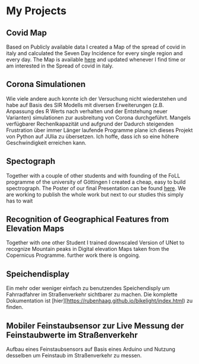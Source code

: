 # My Projects
## Covid Map
Based on Publicly available data I created a Map of the spread of covid in italy and calculated the Seven Day Incidence for every single region and every day. The Map is available [here](https://rubenhaag.github.io/italy_covid_map/)  and updated whenever I find time or am interested in the Spread of covid in italy.

## Corona Simulationen
Wie viele andere auch konnte ich der Versuchung nicht wiederstehen und habe auf Basis des SIR Modells mit diversen Erweiterungen (z.B. Anpassung des R Werts nach verhalten und der Entstehung neuer Varianten) simulationen zur ausbreitung von Corona durchgeführt. Mangels verfügbarer Rechenlkapazität und aufgrund der Dadurch steigenden Frustration über immer Länger laufende Programme plane ich dieses Projekt von Python auf JUlia zu übersetzen. Ich hoffe, dass ich so eine höhere Geschwindigkeit erreichen kann.

## Spectograph
Together with a couple of other students and with founding of the FoLL programme of the university of Göttingen I created a cheap, easy to build spectrograph. The Poster of our final Presentation can be found [here](https://uni-goettingen.de/de/document/download/d7531678ccce2857abbbaff7b4d0b4de.pdf/Physik.pdf). We are working to publish the whole work but next to our studies this simply has to wait

## Recognition of Geographical Features from Elevation Maps
Together with one other Student I trained downscaled Version of UNet to recognize Mountain peaks in Digital elevation Maps taken from the Copernicus Programme. further work there is ongoing.

## Speichendisplay
Ein mehr oder weniger einfach zu benutzendes Speichendisply um Fahrradfahrer im Straßenverkehr sichtbarer zu machen. Die komplette Dokumentation ist [hier][https://rubenhaag.github.io/bikelight/index.html) zu finden.



## Mobiler Feinstaubsensor zur Live Messung der Feinstaubwerte im Straßenverkehr
Aufbau eines Feinstaubsensors auf Basis eines Arduino und Nutzung desselben um Feinstaub im Straßenverkehr zu messen.
